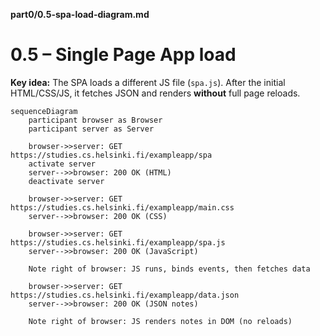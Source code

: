 **part0/0.5-spa-load-diagram.md**
# 0.5 – Single Page App load

**Key idea:** The SPA loads a different JS file (`spa.js`). After the initial HTML/CSS/JS, it fetches JSON and renders **without** full page reloads.

```mermaid
sequenceDiagram
    participant browser as Browser
    participant server as Server

    browser->>server: GET https://studies.cs.helsinki.fi/exampleapp/spa
    activate server
    server-->>browser: 200 OK (HTML)
    deactivate server

    browser->>server: GET https://studies.cs.helsinki.fi/exampleapp/main.css
    server-->>browser: 200 OK (CSS)

    browser->>server: GET https://studies.cs.helsinki.fi/exampleapp/spa.js
    server-->>browser: 200 OK (JavaScript)

    Note right of browser: JS runs, binds events, then fetches data

    browser->>server: GET https://studies.cs.helsinki.fi/exampleapp/data.json
    server-->>browser: 200 OK (JSON notes)

    Note right of browser: JS renders notes in DOM (no reloads)
```
